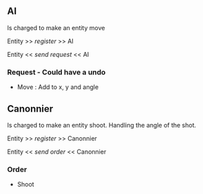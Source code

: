 ## AI

Is charged to make an entity move

Entity >> *register* >> AI

Entity << *send request* << AI

### Request - Could have a undo

+ Move : Add to x, y and angle

## Canonnier

Is charged to make an entity shoot. Handling the angle of the shot.

Entity >> *register* >> Canonnier

Entity << *send order* << Canonnier

### Order

+ Shoot
